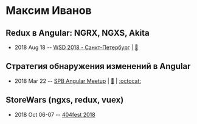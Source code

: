 # Максим Иванов

## Redux в Angular: NGRX, NGXS, Akita
- 2018 Aug 18 -- [WSD 2018 - Санкт-Петербург](https://www.youtube.com/watch?v=sxN5hmb2hdU)  | [:notebook:](https://wsd.events/2018/08/18/pres/redux-angular.pdf)  
## Стратегия обнаружения изменений в Angular
- 2018 Mar 22 -- [SPB Angular Meetup](https://youtu.be/2cV4i-g6Oxc)  | [:notebook:](https://docs.google.com/presentation/d/1QrnHoBEgHtj_a48QdHLme8Di-OHjtajmOxVC2WlNOvY/edit#slide=id.g26d86d3325_0_0) | [:octocat:](https://github.com/splincode/meetups/blob/master/2018/march/README.md) 
## StoreWars (ngxs, redux, vuex)
- 2018 Oct 06-07 -- [404fest 2018](https://www.youtube.com/watch?v=I_TqRcw4keQ)    
